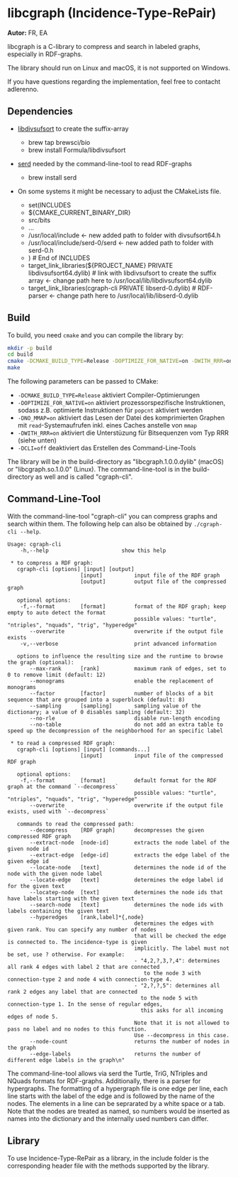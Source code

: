 # libcgraph (Incidence-Type-RePair)

**Autor:** FR, EA

libcgraph is a C-library to compress and search in labeled graphs, especially in RDF-graphs.

The library should run on Linux and macOS, it is not supported on Windows.

If you have questions regarding the implementation, feel free to contacht adlerenno.

## Dependencies

- [libdivsufsort](https://github.com/y-256/libdivsufsort) to create the suffix-array
    - brew tap brewsci/bio
    - brew install Formula/libdivsufsort
    
- [serd](https://github.com/drobilla/serd) needed by the command-line-tool to read RDF-graphs
    - brew install serd
- On some systems it might be necessary to adjust the CMakeLists file.
  - set(INCLUDES
  - ${CMAKE_CURRENT_BINARY_DIR}
  - src/bits
  - ...
  - /usr/local/include <- new added path to folder with divsufsort64.h
  - /usr/local/include/serd-0/serd <- new added path to folder with serd-0.h
  - ) # End of INCLUDES
  - target_link_libraries(${PROJECT_NAME} PRIVATE libdivsufsort64.dylib) # link with libdivsufsort to create the suffix array  <- change path here to /usr/local/lib/libdivsufsort64.dylib
  - target_link_libraries(cgraph-cli PRIVATE libserd-0.dylib) # RDF-parser <- change path here to /usr/local/lib/libserd-0.dylib

## Build

To build, you need `cmake` and you can compile the library by:

```bash
mkdir -p build
cd build
cmake -DCMAKE_BUILD_TYPE=Release -DOPTIMIZE_FOR_NATIVE=on -DWITH_RRR=on ..
make
```

The following parameters can be passed to CMake:

- `-DCMAKE_BUILD_TYPE=Release` aktiviert Compiler-Optimierungen
- `-DOPTIMIZE_FOR_NATIVE=on` aktiviert prozessorspezifische Instruktionen, sodass z.B. optimierte Instruktionen für `popcnt` aktiviert werden
- `-DNO_MMAP=on` aktiviert das Lesen der Datei des komprimierten Graphen mit `read`-Systemaufrufen inkl. eines Caches anstelle von `mmap`
- `-DWITH_RRR=on` aktiviert die Unterstüzung für Bitsequenzen vom Typ RRR (siehe unten) 
- `-DCLI=off` deaktiviert das Erstellen des Command-Line-Tools

The library will be in the build-directory as "libcgraph.1.0.0.dylib" (macOS) or "libcgraph.so.1.0.0" (Linux).
The command-line-tool is in the build-directory as well and is called "cgraph-cli".

## Command-Line-Tool

With the command-line-tool "cgraph-cli" you can compress graphs and search within them.
The following help can also be obtained by `./cgraph-cli --help`.

```
Usage: cgraph-cli
    -h,--help                       show this help

 * to compress a RDF graph:
   cgraph-cli [options] [input] [output]
                       [input]          input file of the RDF graph
                       [output]         output file of the compressed graph

   optional options:
    -f,--format        [format]         format of the RDF graph; keep empty to auto detect the format
                                        possible values: "turtle", "ntriples", "nquads", "trig", "hyperedge"
       --overwrite                      overwrite if the output file exists
    -v,--verbose                        print advanced information

   options to influence the resulting size and the runtime to browse the graph (optional):
       --max-rank      [rank]           maximum rank of edges, set to 0 to remove limit (default: 12)
       --monograms                      enable the replacement of monograms
       --factor        [factor]         number of blocks of a bit sequence that are grouped into a superblock (default: 8)
       --sampling      [sampling]       sampling value of the dictionary; a value of 0 disables sampling (default: 32)
       --no-rle                         disable run-length encoding
       --no-table                       do not add an extra table to speed up the decompression of the neighborhood for an specific label

 * to read a compressed RDF graph:
   cgraph-cli [options] [input] [commands...]
                       [input]          input file of the compressed RDF graph

   optional options:
    -f,--format        [format]         default format for the RDF graph at the command `--decompress`
                                        possible values: "turtle", "ntriples", "nquads", "trig", "hyperedge"
       --overwrite                      overwrite if the output file exists, used with `--decompress`

   commands to read the compressed path:
       --decompress    [RDF graph]      decompresses the given compressed RDF graph
       --extract-node  [node-id]        extracts the node label of the given node id
       --extract-edge  [edge-id]        extracts the edge label of the given edge id
       --locate-node   [text]           determines the node id of the node with the given node label
       --locate-edge   [text]           determines the edge label id for the given text
       --locatep-node  [text]           determines the node ids that have labels starting with the given text
       --search-node   [text]           determines the node ids with labels containing the given text
       --hyperedges    [rank,label]*{,node}
                                        determines the edges with given rank. You can specify any number of nodes
                                        that will be checked the edge is connected to. The incidence-type is given 
                                        implicitly. The label must not be set, use ? otherwise. For example:
                                        - "4,2,?,3,?,4": determines all rank 4 edges with label 2 that are connected
                                           to the node 3 with connection-type 2 and node 4 with connection-type 4.
                                        - "2,?,?,5": determines all rank 2 edges any label that are connected
                                          to the node 5 with connection-type 1. In the sense of regular edges, 
                                          this asks for all incoming edges of node 5.
                                        Note that it is not allowed to pass no label and no nodes to this function.
                                        Use --decompress in this case.
       --node-count                     returns the number of nodes in the graph
       --edge-labels                    returns the number of different edge labels in the graph\n"
```

The command-line-tool allows via serd the Turtle, TriG, NTriples and NQuads formats for RDF-graphs. Additionally, there is a parser for hypergraphs. The formatting of a hypergraph file is one edge per line, each line starts with the label of the edge and is followed by the name of the nodes. The elements in a line can be seprarated by a white space or a tab. Note that the nodes are treated as named, so numbers would be inserted as names into the dictionary and the internally used numbers can differ.

## Library

To use Incidence-Type-RePair as a library, in the include folder is the corresponding header file with the methods supported by the library.
